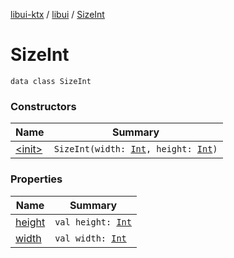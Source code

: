 [libui-ktx](../../index.md) / [libui](../index.md) / [SizeInt](./index.md)

# SizeInt

`data class SizeInt`

### Constructors

| Name | Summary |
|---|---|
| [&lt;init&gt;](-init-.md) | `SizeInt(width: `[`Int`](https://kotlinlang.org/api/latest/jvm/stdlib/kotlin/-int/index.html)`, height: `[`Int`](https://kotlinlang.org/api/latest/jvm/stdlib/kotlin/-int/index.html)`)` |

### Properties

| Name | Summary |
|---|---|
| [height](height.md) | `val height: `[`Int`](https://kotlinlang.org/api/latest/jvm/stdlib/kotlin/-int/index.html) |
| [width](width.md) | `val width: `[`Int`](https://kotlinlang.org/api/latest/jvm/stdlib/kotlin/-int/index.html) |
